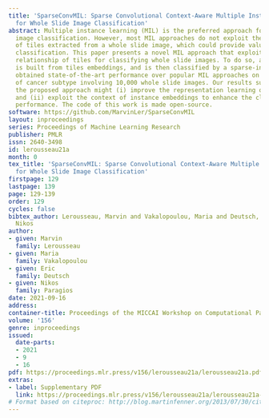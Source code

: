 ```yaml
---
title: 'SparseConvMIL: Sparse Convolutional Context-Aware Multiple Instance Learning
  for Whole Slide Image Classification'
abstract: Multiple instance learning (MIL) is the preferred approach for whole slide
  image classification. However, most MIL approaches do not exploit the interdependencies
  of tiles extracted from a whole slide image, which could provide valuable cues for
  classification. This paper presents a novel MIL approach that exploits the spatial
  relationship of tiles for classifying whole slide images. To do so, a sparse map
  is built from tiles embeddings, and is then classified by a sparse-input CNN. It
  obtained state-of-the-art performance over popular MIL approaches on the classification
  of cancer subtype involving 10,000 whole slide images. Our results suggest that
  the proposed approach might (i) improve the representation learning of instances
  and (ii) exploit the context of instance embeddings to enhance the classification
  performance. The code of this work is made open-source.
software: https://github.com/MarvinLer/SparseConvMIL
layout: inproceedings
series: Proceedings of Machine Learning Research
publisher: PMLR
issn: 2640-3498
id: lerousseau21a
month: 0
tex_title: 'SparseConvMIL: Sparse Convolutional Context-Aware Multiple Instance Learning
  for Whole Slide Image Classification'
firstpage: 129
lastpage: 139
page: 129-139
order: 129
cycles: false
bibtex_author: Lerousseau, Marvin and Vakalopoulou, Maria and Deutsch, Eric and Paragios,
  Nikos
author:
- given: Marvin
  family: Lerousseau
- given: Maria
  family: Vakalopoulou
- given: Eric
  family: Deutsch
- given: Nikos
  family: Paragios
date: 2021-09-16
address:
container-title: Proceedings of the MICCAI Workshop on Computational Pathology
volume: '156'
genre: inproceedings
issued:
  date-parts:
  - 2021
  - 9
  - 16
pdf: https://proceedings.mlr.press/v156/lerousseau21a/lerousseau21a.pdf
extras:
- label: Supplementary PDF
  link: https://proceedings.mlr.press/v156/lerousseau21a/lerousseau21a-supp.pdf
# Format based on citeproc: http://blog.martinfenner.org/2013/07/30/citeproc-yaml-for-bibliographies/
---
```

